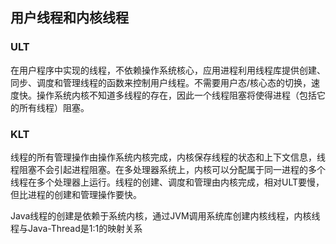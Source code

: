 ## 用户线程和内核线程

### ULT

​		在用户程序中实现的线程，不依赖操作系统核心，应用进程利用线程库提供创建、同步、调度和管理线程的函数来控制用户线程。不需要用户态/核心态的切换，速度快。操作系统内核不知道多线程的存在，因此一个线程阻塞将使得进程（包括它的所有线程）阻塞。

### KLT

​		线程的所有管理操作由操作系统内核完成，内核保存线程的状态和上下文信息，线程阻塞不会引起进程阻塞。在多处理器系统上，内核可以分配属于同一进程的多个线程在多个处理器上运行。线程的创建、调度和管理由内核完成，相对ULT要慢，但比进程的创建和管理操作要快。



Java线程的创建是依赖于系统内核，通过JVM调用系统库创建内核线程，内核线程与Java-Thread是1:1的映射关系